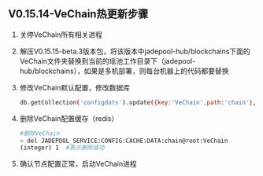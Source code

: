 ## V0.15.14-VeChain热更新步骤

1. 关停VeChain所有相关进程

2. 解压V0.15.15-beta.3版本包，将该版本中jadepool-hub/blockchains下面的VeChain文件夹替换到当前的瑶池工作目录下（jadepool-hub/blockchains），如果是多机部署，则每台机器上的代码都要替换

3. 修改VeChain默认配置，修改数据库

   ```bash
   db.getCollection('configdats').update({key:'VeChain',path:'chain'},{$set:{origin:"{\"disabled\":true,\"Chain\":\"VeChain\",\"CoreType\":\"VTHO\",\"ChainIndex\":818,\"WalletDefaults\":{\"data\":{\"seedKey\":\"VET\"},\"coinsEnabled\":[\"VET\",\"VTHO\"]},\"ledgerMode\":\"local\",\"ledgerOptions\":{\"file\":\"vechain.js\"},\"addressMode\":\"multi\",\"addressOnline\":false,\"addressBizModes\":[\"deposit\",\"normal\"],\"generalOptions\":{\"RescanMode\":\"block\",\"GasCoefficient\":1,\"AffirmativeConfirmation\":12,\"FailedAffirmativeConfirmation\":30},\"tokenExtendsEnabled\":false,\"tokenTypes\":[\"VET\",\"VERC20\"],\"closer\":{\"softForkIgnoreCap\":2,\"previousBlocks\":10,\"scanBlockTaskCap\":250,\"scanAddressTaskCap\":100},\"explorers\":[],\"endpoints\":[],\"chainConfigTemplates\":{\"explorers\":{\"mode\":\"stringMode\",\"stringParams\":{\"placeholder\":\"https://testnet.veforge.com/transactions/{txid}\",\"rule\":{\"type\":\"string\",\"required\":true}}},\"endpoints\":{\"mode\":\"stringMode\",\"stringParams\":{\"placeholder\":\"http://vechina-testnet.nbltrust.com\",\"rule\":{\"type\":\"string\",\"required\":true}}}}}"}})
   ```
   
4. 删除VeChain配置缓存（redis）

   ```bash
   #删除VeChain
   > del JADEPOOL_SERVICE:CONFIG:CACHE:DATA:chain@root:VeChain
   (integer) 1  #表示删除成功
   ```
   
6. 确认节点配置正常，启动VeChain进程

